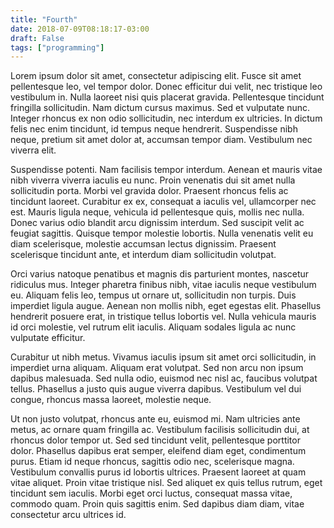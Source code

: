 ```yaml
---
title: "Fourth"
date: 2018-07-09T08:18:17-03:00
draft: False
tags: ["programming"]
---
```

Lorem ipsum dolor sit amet, consectetur adipiscing elit. Fusce sit amet pellentesque leo, vel tempor dolor. Donec efficitur dui velit, nec tristique leo vestibulum in. Nulla laoreet nisi quis placerat gravida. Pellentesque tincidunt fringilla sollicitudin. Nam dictum cursus maximus. Sed et vulputate nunc. Integer rhoncus ex non odio sollicitudin, nec interdum ex ultricies. In dictum felis nec enim tincidunt, id tempus neque hendrerit. Suspendisse nibh neque, pretium sit amet dolor at, accumsan tempor diam. Vestibulum nec viverra elit.

Suspendisse potenti. Nam facilisis tempor interdum. Aenean et mauris vitae nibh viverra viverra iaculis eu nunc. Proin venenatis dui sit amet nulla sollicitudin porta. Morbi vel gravida dolor. Praesent rhoncus felis ac tincidunt laoreet. Curabitur ex ex, consequat a iaculis vel, ullamcorper nec est. Mauris ligula neque, vehicula id pellentesque quis, mollis nec nulla. Donec varius odio blandit arcu dignissim interdum. Sed suscipit velit ac feugiat sagittis. Quisque tempor molestie lobortis. Nulla venenatis velit eu diam scelerisque, molestie accumsan lectus dignissim. Praesent scelerisque tincidunt ante, et interdum diam sollicitudin volutpat.

Orci varius natoque penatibus et magnis dis parturient montes, nascetur ridiculus mus. Integer pharetra finibus nibh, vitae iaculis neque vestibulum eu. Aliquam felis leo, tempus ut ornare ut, sollicitudin non turpis. Duis imperdiet ligula augue. Aenean non mollis nibh, eget egestas elit. Phasellus hendrerit posuere erat, in tristique tellus lobortis vel. Nulla vehicula mauris id orci molestie, vel rutrum elit iaculis. Aliquam sodales ligula ac nunc vulputate efficitur.

Curabitur ut nibh metus. Vivamus iaculis ipsum sit amet orci sollicitudin, in imperdiet urna aliquam. Aliquam erat volutpat. Sed non arcu non ipsum dapibus malesuada. Sed nulla odio, euismod nec nisl ac, faucibus volutpat tellus. Phasellus a justo quis augue viverra dapibus. Vestibulum vel dui congue, rhoncus massa laoreet, molestie neque.

Ut non justo volutpat, rhoncus ante eu, euismod mi. Nam ultricies ante metus, ac ornare quam fringilla ac. Vestibulum facilisis sollicitudin dui, at rhoncus dolor tempor ut. Sed sed tincidunt velit, pellentesque porttitor dolor. Phasellus dapibus erat semper, eleifend diam eget, condimentum purus. Etiam id neque rhoncus, sagittis odio nec, scelerisque magna. Vestibulum convallis purus id lobortis ultrices. Praesent laoreet at quam vitae aliquet. Proin vitae tristique nisl. Sed aliquet ex quis tellus rutrum, eget tincidunt sem iaculis. Morbi eget orci luctus, consequat massa vitae, commodo quam. Proin quis sagittis enim. Sed dapibus diam diam, vitae consectetur arcu ultrices id.
